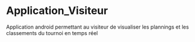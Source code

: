 # Application_Visiteur
Application android permettant au visiteur de visualiser les plannings et les classements du tournoi en temps réel

